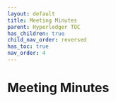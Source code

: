 ```yaml
---
layout: default
title: Meeting Minutes
parent: Hyperledger TOC
has_children: true
child_nav_order: reversed
has_toc: true
nav_order: 4
---
```

[//]: # (SPDX-License-Identifier: CC-BY-4.0)

# Meeting Minutes
